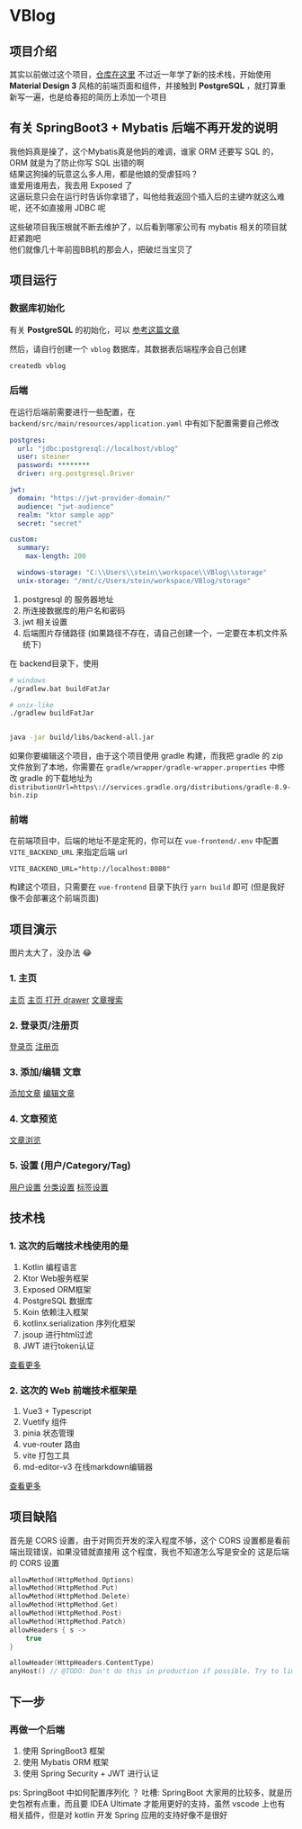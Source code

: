 # VBlog

## 项目介绍

其实以前做过这个项目，[仓库在这里](https://github.com/nesteiner/VBlog)
不过近一年学了新的技术栈，开始使用 **Material Design 3** 风格的前端页面和组件，并接触到 **PostgreSQL** ，就打算重新写一遍，也是给春招的简历上添加一个项目

## 有关 SpringBoot3 + Mybatis 后端不再开发的说明

我他妈真是操了，这个Mybatis真是他妈的难调，谁家 ORM 还要写 SQL 的，ORM 就是为了防止你写 SQL 出错的啊  
结果这狗操的玩意这么多人用，都是他娘的受虐狂吗？  
谁爱用谁用去，我去用 Exposed 了  
这逼玩意只会在运行时告诉你拿错了，叫他给我返回个插入后的主键咋就这么难呢，还不如直接用 JDBC 呢

这些破项目我压根就不断去维护了，以后看到哪家公司有 mybatis 相关的项目就赶紧跑吧  
他们就像几十年前囤BB机的那会人，把破烂当宝贝了

## 项目运行

### 数据库初始化

有关 **PostgreSQL** 的初始化，可以 [参考这篇文章](https://wiki.archlinuxcn.org/wiki/PostgreSQL)

然后，请自行创建一个 `vblog` 数据库，其数据表后端程序会自己创建

```sh
createdb vblog
```

### 后端

在运行后端前需要进行一些配置，在 `backend/src/main/resources/application.yaml` 中有如下配置需要自己修改

```yaml
postgres:
  url: "jdbc:postgresql://localhost/vblog"
  user: steiner
  password: ********
  driver: org.postgresql.Driver

jwt:
  domain: "https://jwt-provider-domain/"
  audience: "jwt-audience"
  realm: "ktor sample app"
  secret: "secret"

custom:
  summary:
    max-length: 200

  windows-storage: "C:\\Users\\stein\\workspace\\VBlog\\storage"
  unix-storage: "/mnt/c/Users/stein/workspace/VBlog/storage"
```

1. postgresql 的 服务器地址
2. 所连接数据库的用户名和密码
3. jwt 相关设置
4. 后端图片存储路径 (如果路径不存在，请自己创建一个，一定要在本机文件系统下)

在 backend目录下，使用

```sh
# windows
./gradlew.bat buildFatJar

# unix-like
./gradlew buildFatJar


java -jar build/libs/backend-all.jar
```

如果你要编辑这个项目，由于这个项目使用 gradle 构建，而我把 gradle 的 zip 文件放到了本地，你需要在 `gradle/wrapper/gradle-wrapper.properties` 中修改 gradle 的下载地址为
`distributionUrl=https\://services.gradle.org/distributions/gradle-8.9-bin.zip`

### 前端

在前端项目中，后端的地址不是定死的，你可以在 `vue-frontend/.env` 中配置 `VITE_BACKEND_URL` 来指定后端 url

```env
VITE_BACKEND_URL="http://localhost:8080"
```

构建这个项目，只需要在 `vue-frontend` 目录下执行 `yarn build` 即可
(但是我好像不会部署这个前端页面)

## 项目演示

图片太大了，没办法 😂

### 1. 主页

[主页](./docs/主页.png)
[主页 打开 drawer](./docs/主页-打开%20drawer.png)
[文章搜索](./docs/文章搜索.png)

### 2. 登录页/注册页

[登录页](./docs/登录页.png)
[注册页](./docs/注册页.png)

### 3. 添加/编辑 文章

[添加文章](./docs/添加文章.png)
[编辑文章](./docs/编辑文章.png)

### 4. 文章预览

[文章浏览](./docs/文章浏览.png)

### 5. 设置 (用户/Category/Tag)

[用户设置](./docs/用户设置页.png)
[分类设置](./docs/分类设置.png)
[标签设置](./docs/标签设置.png)

## 技术栈

### 1. 这次的后端技术栈使用的是

1. Kotlin 编程语言
2. Ktor Web服务框架
3. Exposed ORM框架
4. PostgreSQL 数据库
5. Koin 依赖注入框架
6. kotlinx.serialization 序列化框架
7. jsoup 进行html过滤
8. JWT 进行token认证

[查看更多](./backend/README.md)

### 2. 这次的 Web 前端技术框架是

1. Vue3 + Typescript
2. Vuetify 组件
3. pinia 状态管理
4. vue-router 路由
5. vite 打包工具
6. md-editor-v3 在线markdown编辑器

[查看更多](./vue-frontend/README.md)

## 项目缺陷

首先是 CORS 设置，由于对网页开发的深入程度不够，这个 CORS 设置都是看前端出现错误，如果没错就直接用 这个程度，我也不知道怎么写是安全的
这是后端的 CORS 设置

```kotlin
allowMethod(HttpMethod.Options)
allowMethod(HttpMethod.Put)
allowMethod(HttpMethod.Delete)
allowMethod(HttpMethod.Get)
allowMethod(HttpMethod.Post)
allowMethod(HttpMethod.Patch)
allowHeaders { s ->
    true
}

allowHeader(HttpHeaders.ContentType)
anyHost() // @TODO: Don't do this in production if possible. Try to limit it.
```

## 下一步

### 再做一个后端

1. 使用 SpringBoot3 框架
2. 使用 Mybatis ORM 框架
3. 使用 Spring Security + JWT 进行认证

ps: SpringBoot 中如何配置序列化 ？
吐槽: SpringBoot 大家用的比较多，就是历史包袱有点重，而且要 IDEA Ultimate 才能用更好的支持，虽然 vscode 上也有相关插件，但是对 kotlin 开发 Spring 应用的支持好像不是很好
